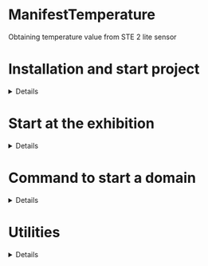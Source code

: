 # ManifestTemperature

Obtaining temperature value from STE 2 lite sensor

# Installation and start project
<details>

Create a virtual environment
```sh
python -m venv venv
```
Then activate the virtual environment
```sh
source venv/bin/activate  
```
Install all dependencies
```sh
pip install -r requirements.txt  
```
Start the project
```sh
uvicorn main:app --host 0.0.0.0 --port 8000
```
</details>

# Start at the exhibition
<details>
Go to project directory

```sh
cd Documents/ManifestTemperature
```

Activate the virtual environment

```sh
source venv/bin/activate
```

Start the project
```sh
uvicorn main:app --host 0.0.0.0 --port 8000
```

Start the serveo in the new terminal
```sh
ssh -R manifest-temperature-sensor:80:localhost:8000 serveo.net
```
</details>

# Command to start a domain

<details>

```sh
ssh -R manifesttemperaturesensor:80:localhost:8000 serveo.net
```

```sh
ssh -R manifest-temp-sensor:80:localhost:8000 serveo.net
```

```sh
ssh -R manifest-temperature-sensor:80:localhost:8000 serveo.net
```

url to temperature:

https://manifest-temperature-sensor.serveo.net/get_temperature

</details>


# Utilities
<details>

Link for device information
https://www.hw-group.com/device/ste2-lite

Link for settings domain
https://serveo.net/

Link to a program for searching for devices on the network, available only on the Windows operating system
https://www.hw-group.com/files/download/sw/version/hwg-config_1-2-3.exe

</details>